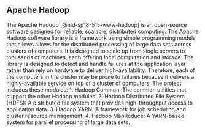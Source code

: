 Apache Hadoop
-------------

The Apache Hadoop [@hid-sp18-515-www-hadoop] is an open-source software
designed for reliable, scalable, distributed computing. The Apache
Hadoop software library is a framework using simple programming models
that allows allows for the distributed processing of large data sets
across clusters of computers. It is designed to scale up from single
servers to thousands of machines, each offering local computation and
storage. The library is designed to detect and handle failures at the
application layer rather than rely on hardware to deliver
high-availability. Therefore, each of the computers in the cluster may
be prone to failures because it delivers a highly-available service on
top of a cluster of computers. The project includes these modules: 1.
Hadoop Common: The common utilities that support the other Hadoop
modules. 2. Hadoop Distributed File System (HDFS): A distributed file
system that provides high-throughput access to application data. 3.
Hadoop YARN: A framework for job scheduling and cluster resource
management. 4. Hadoop MapReduce: A YARN-based system for parallel
processing of large data sets.
